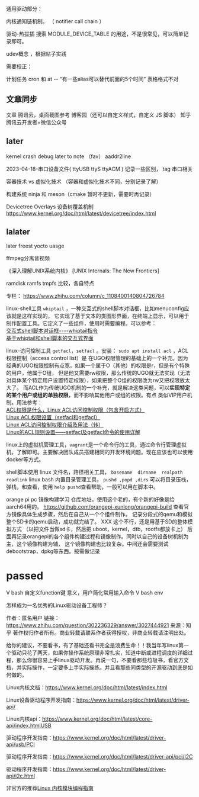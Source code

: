 通用驱动部分：

内核通知链机制。 （ notifier call chain ）

驱动-热拔插  搜索 MODULE_DEVICE_TABLE 的用途，不是很常见，可以简单记录即可。

udev概念 ，根据帖子实践


需要校正：

计划任务 cron 和 at  --  “有一些alias可以替代前面的5个时间” 表格格式不对



## 文章同步
文章 腾讯云，桌面截图参考
博客园（还可以自定义样式，自定义 JS 脚本）
知乎 
腾讯云开发者+微信公众号

## later

kernel crash debug later to note （fav） aaddr2line

2023-04-18-串口设备文件( ttyUSB ttyS ttyACM ) 记录一些区别， tag  串口相关

容器技术  vs   虚拟化技术  （容器和虚拟化技术不同，分别记录了解）

构建系统 ninja 和 meson（cmake 暂时不更新，需要时再记录）

Devicetree Overlays 设备树覆盖机制 <https://www.kernel.org/doc/html/latest/devicetree/index.html>

## lalater


later freest yocto uasge

ffmpeg分离音视频

《深入理解UNIX系统内核》 [UNIX Internals: The New Frontiers]

ramdisk ramfs tmpfs 比较，各自特点

专栏： https://www.zhihu.com/column/c_1108400140804726784

linux-shell工具 `whiptail` ，一种交互式的shell脚本对话框，比如menuconfig应该就是这样实现的，
它实现了基于文本的类图形界面，在终端上显示，可以用于制作配置工具。它定义了一些组件，使用时需要编程。可以参考：  
[交互式shell脚本对话框----whiptail指令](https://www.cnblogs.com/panyouming/p/8511022.html)  
[基于whiptail和shell脚本的交互式界面](https://blog.csdn.net/lj1158137735/article/details/99059300)   

linux-访问控制工具 `getfacl`，`setfacl` 。安装： `sudo apt install acl` ，ACL权限控制（access control list）是
在UGO权限管理的基础上的一个补充。因为经典的UGO权限控制有点宽，如果一个属于O（其他）的权限是r，但是有个特殊的用户，他属于O组，
但是他又需要rw权限，那么传统的UGO就无法实现（无法对具体某个特定用户设置特定权限），如果把整个O组的权限改为rw又把权限放太大了。
而ACL作为传统UGO机制的一个补充，就是解决这类问题，可以**实现特定的某个用户或组的单独权限**，而不影响其他用户或组的权限。有点
类似VIP用户机制。用法参考：  
[ACL权限是什么，Linux ACL访问控制权限（包含开启方式）](http://c.biancheng.net/view/3120.html)  
[Linux ACL权限设置（setfacl和getfacl）](http://c.biancheng.net/view/3132.html)  
[Linux ACL访问控制权限介绍及用法（转）](https://zhuanlan.zhihu.com/p/112210862)  
[Linux的ACL规则设置——setfacl及getfacl命令的使用详解](https://blog.csdn.net/cheng198956/article/details/100960490)  

linux上的虚拟机管理工具，`vagrant`是一个命令行的工具，通过命令行管理虚拟机，了解即可。主要解决团队成员搭建相同的开发环境问题。现在应该也可以使用docker等方式。

shell脚本使用
    linux 文件名，路径相关工具，  `basename  dirname  realpath  readlink`
    linux bash 内置目录管理工具，  `pushd ,popd ,dirs` 可以将目录压栈，弹栈，和查看，使用 `help pushd`查看帮助，一般可以用在脚本中。

orange pi pc 镜像构建学习
    仓库地址，使用这个老的，有个新的好像是给aarch64用的。
    <https://github.com/orangepi-xunlong/orangepi-build>
    查看官方镜像具体生成步骤，然后在自己从一个个组件制作。
    记录分段式的qemu和模拟整个SD卡的qemu启动，成功就完结了。   XXX 这个不行，还是用基于SD的整体模拟方式
    （以把文件当做sd卡，然后把 uboot，kernel，dtb，rootfs都放卡上）
    后面再记录orangepi的各个组件构建过程和镜像制作。同时以自己的设备树机制为主，这个镜像构建为辅，
    这个镜像构建也比较复杂。中间还会需要测试debootstrap，dpkg等东西。按需做记录

# passed 

V bash 自定义function键 意义，用户简化常用输入命令
V bash  env




怎样成为一名优秀的Linux驱动设备工程师？

作者：匿名用户
链接：https://www.zhihu.com/question/302236329/answer/3027444921
来源：知乎
著作权归作者所有。商业转载请联系作者获得授权，非商业转载请注明出处。

给你的建议，不要看书，有了基础还看书完全是浪费生命！！我当年写linux第一个驱动只花了两天，如果你操作系统原理非常扎实，知道中断或进程调度的详细过程，那么你很容易上手linux驱动开发。再说一句，不要看那些垃圾书，看官方文档，并实际操作，一定要多上手实际操练。并且看那些同类型的开源驱动到底是如何做的。

Linux内核文档：https://www.kernel.org/doc/html/latest/index.html

Linux设备驱动程序开发指南：https://www.kernel.org/doc/html/latest/driver-api/

Linux内核api：https://www.kernel.org/doc/html/latest/core-api/index.htmlUSB

驱动程序开发指南：https://www.kernel.org/doc/html/latest/driver-api/usb/PCI

驱动程序开发指南：https://www.kernel.org/doc/html/latest/driver-api/pci/I2C

驱动程序开发指南：https://www.kernel.org/doc/html/latest/driver-api/i2c.html

非官方的推荐[Linux 内核模块编程指南](https://sysprog21.github.io/lkmpg/)